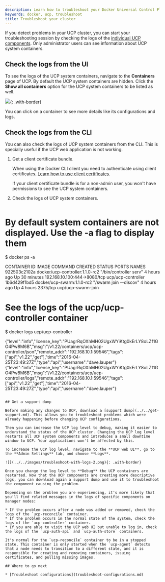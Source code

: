 ```yaml
---
description: Learn how to troubleshoot your Docker Universal Control Plane cluster.
keywords: docker, ucp, troubleshoot
title: Troubleshoot your cluster
---
```

If you detect problems in your UCP cluster, you can start your troubleshooting session by checking the logs of the [individual UCP components](../../architecture.md). Only administrator users can see information about UCP system containers.

## Check the logs from the UI

To see the logs of the UCP system containers, navigate to the **Containers** page of UCP. By default the UCP system containers are hidden. Click the **Show all containers** option for the UCP system containers to be listed as well.

![](../../images/troubleshoot-with-logs-1.png){: .with-border}

You can click on a container to see more details like its configurations and logs.

## Check the logs from the CLI

You can also check the logs of UCP system containers from the CLI. This is specially useful if the UCP web application is not working.

1. Get a client certificate bundle.
    
    When using the Docker CLI client you need to authenticate using client certificates. [Learn how to use client certificates](../../user/access-ucp/cli-based-access.md).
    
    If your client certificate bundle is for a non-admin user, you won't have permissions to see the UCP system containers.

2. Check the logs of UCP system containers.
    
    ```bash
# By default system containers are not displayed. Use the -a flag to display them
$ docker ps -a

CONTAINER ID    IMAGE                             COMMAND                  CREATED         STATUS           PORTS                            NAMES
922503c2102a    docker/ucp-controller:1.1.0-rc2   "/bin/controller serv"   4 hours ago     Up 30 minutes    192.168.10.100:444->8080/tcp     ucp/ucp-controller
1b6d429f1bd5    docker/ucp-swarm:1.1.0-rc2        "/swarm join --discov"   4 hours ago     Up 4 hours       2375/tcp                         ucp/ucp-swarm-join

# See the logs of the ucp/ucp-controller container
$ docker logs ucp/ucp-controller

{"level":"info","license_key":"PUagrRqOXhMH02UgxWYiKtg0kErLY8oLZf1GO4Pw8M6B","msg":"/v1.22/containers/ucp/ucp-controller/json","remote_addr":"192.168.10.1:59546","tags":["api","v1.22","get"],"time":"2016-04-25T23:49:27Z","type":"api","username":"dave.lauper"}
{"level":"info","license_key":"PUagrRqOXhMH02UgxWYiKtg0kErLY8oLZf1GO4Pw8M6B","msg":"/v1.22/containers/ucp/ucp-controller/logs","remote_addr":"192.168.10.1:59546","tags":["api","v1.22","get"],"time":"2016-04-25T23:49:27Z","type":"api","username":"dave.lauper"}
```

## Get a support dump

Before making any changes to UCP, download a [support dump](../../get-support.md). This allows you to troubleshoot problems which were already happening before changing UCP configurations.

Then you can increase the UCP log level to debug, making it easier to understand the status of the UCP cluster. Changing the UCP log level restarts all UCP system components and introduces a small downtime window to UCP. Your applications won't be affected by this.

To increase the UCP log level, navigate to the **UCP web UI**, go to the **Admin Settings** tab, and choose **Logs**.

![](../../images/troubleshoot-with-logs-2.png){: .with-border}

Once you change the log level to **Debug** the UCP containers are restarted. Now that the UCP components are creating more descriptive logs, you can download again a support dump and use it to troubleshoot the component causing the problem.

Depending on the problem you are experiencing, it's more likely that you'll find related messages in the logs of specific components on manager nodes:

* If the problem occurs after a node was added or removed, check the logs of the `ucp-reconcile` container.
* If the problem occurs in the normal state of the system, check the logs of the `ucp-controller` container.
* If you are able to visit the UCP web UI but unable to log in, check the logs of the `ucp-auth-api` and `ucp-auth-store` containers.

It's normal for the `ucp-reconcile` container to be in a stopped state. This container is only started when the `ucp-agent` detects that a node needs to transition to a different state, and it is responsible for creating and removing containers, issuing certificates, and pulling missing images.

## Where to go next

* [Troubleshoot configurations](troubleshoot-configurations.md)